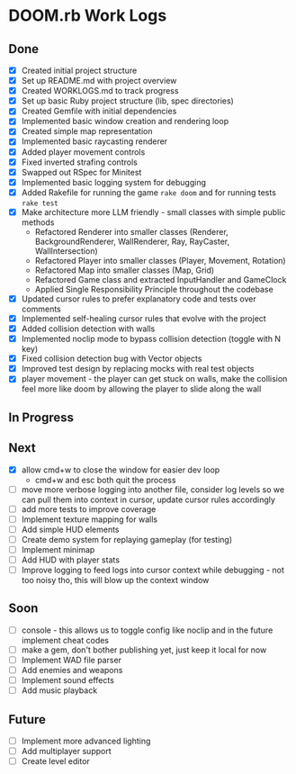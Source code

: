 # DOOM.rb Work Logs

## Done
- [x] Created initial project structure
- [x] Set up README.md with project overview
- [x] Created WORKLOGS.md to track progress
- [x] Set up basic Ruby project structure (lib, spec directories)
- [x] Created Gemfile with initial dependencies
- [x] Implemented basic window creation and rendering loop
- [x] Created simple map representation
- [x] Implemented basic raycasting renderer
- [x] Added player movement controls
- [x] Fixed inverted strafing controls
- [x] Swapped out RSpec for Minitest
- [x] Implemented basic logging system for debugging
- [x] Added Rakefile for running the game `rake doom` and for running tests `rake test`
- [x] Make architecture more LLM friendly - small classes with simple public methods
  - Refactored Renderer into smaller classes (Renderer, BackgroundRenderer, WallRenderer, Ray, RayCaster, WallIntersection)
  - Refactored Player into smaller classes (Player, Movement, Rotation)
  - Refactored Map into smaller classes (Map, Grid)
  - Refactored Game class and extracted InputHandler and GameClock
  - Applied Single Responsibility Principle throughout the codebase
- [x] Updated cursor rules to prefer explanatory code and tests over comments
- [x] Implemented self-healing cursor rules that evolve with the project
- [x] Added collision detection with walls
- [x] Implemented noclip mode to bypass collision detection (toggle with N key)
- [x] Fixed collision detection bug with Vector objects
- [x] Improved test design by replacing mocks with real test objects
- [x] player movement - the player can get stuck on walls, make the collision feel more like doom by allowing the player to slide along the wall

## In Progress

## Next
- [x] allow cmd+w to close the window for easier dev loop
  - cmd+w and esc both quit the process
- [ ] move more verbose logging into another file, consider log levels so we can pull them into context in cursor, update cursor rules accordingly
- [ ] add more tests to improve coverage
- [ ] Implement texture mapping for walls
- [ ] Add simple HUD elements
- [ ] Create demo system for replaying gameplay (for testing)
- [ ] Implement minimap
- [ ] Add HUD with player stats
- [ ] Improve logging to feed logs into cursor context while debugging - not too noisy tho, this will blow up the context window

## Soon
- [ ] console - this allows us to toggle config like noclip and in the future implement cheat codes
- [ ] make a gem, don't bother publishing yet, just keep it local for now
- [ ] Implement WAD file parser
- [ ] Add enemies and weapons
- [ ] Implement sound effects
- [ ] Add music playback

## Future
- [ ] Implement more advanced lighting
- [ ] Add multiplayer support
- [ ] Create level editor 